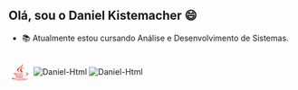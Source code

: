## Olá, sou o Daniel Kistemacher 😄
- 📚 Atualmente estou cursando Análise e Desenvolvimento de Sistemas.

<div style="display: inline_block"><br>
  <img align="center" alt="Daniel-Js" height="30" width="40" src="https://raw.githubusercontent.com/devicons/devicon/master/icons/java/java-plain.svg">
  <img align="center" alt="Daniel-Html" height="30" width="40" src="https://cdn.iconscout.com/icon/free/png-256/html5-40-1175193.png">
  <img align="center" alt="Daniel-Html" height="30" width="40" src="https://icones.pro/wp-content/uploads/2022/08/css3.png">
</div>

<!---
DanielKistemacher/DanielKistemacher is a ✨ special ✨ repository because its `README.md` (this file) appears on your GitHub profile.
You can click the Preview link to take a look at your changes.
--->

